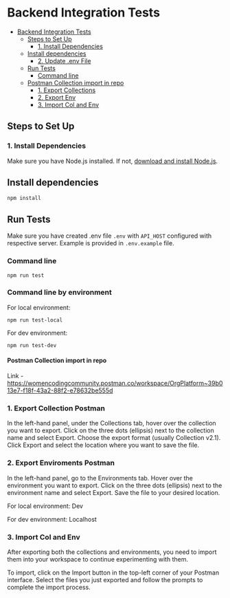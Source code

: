 # Backend Integration Tests

<!-- TOC -->

- [Backend Integration Tests](#backend-integration-tests)
  - [Steps to Set Up](#steps-to-set-up)
    - [1. Install Dependencies](#1-install-dependencies)
  - [Install dependencies](#install-dependencies)
    - [2. Update .env File](#2-update-env-file)
  - [Run Tests](#run-tests)
    - [Command line](#command-line)
  * [Postman Collection import in repo](#steps-to-add)
    - [1. Export Collections](#1-export-collections)
    - [2. Export Env](#2-export-envs)
    - [3. Import Col and Env](#3-import-col-env-files)

<!-- TOC -->

## Steps to Set Up

### 1. Install Dependencies

Make sure you have Node.js installed. If not, [download and install Node.js](https://nodejs.org/).

## Install dependencies

```shell
npm install
```

## Run Tests

Make sure you have created .env file `.env` with `API_HOST` configured with respective server. Example is provided in `.env.example` file.

### Command line

```shell
npm run test
```

### Command line by environment

For local environment:

```shell
npm run test-local
```

For dev environment:

```shell
npm run test-dev
```

#### Postman Collection import in repo

Link - https://womencodingcommunity.postman.co/workspace/OrgPlatform~39b013e7-f18f-43a2-88f2-e78632be555d

### 1. Export Collection Postman

In the left-hand panel, under the Collections tab, hover over the collection you want to export.
Click on the three dots (ellipsis) next to the collection name and select Export.
Choose the export format (usually Collection v2.1).
Click Export and select the location where you want to save the file.

### 2. Export Enviroments Postman

In the left-hand panel, go to the Environments tab.
Hover over the environment you want to export.
Click on the three dots (ellipsis) next to the environment name and select Export.
Save the file to your desired location.

For local environment: Dev

For dev environment: Localhost

### 3. Import Col and Env

After exporting both the collections and environments, you need to import them into your workspace to continue experimenting with them.

To import, click on the Import button in the top-left corner of your Postman interface.
Select the files you just exported and follow the prompts to complete the import process.
